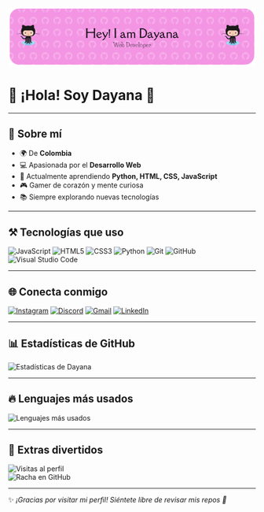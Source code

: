 ![Banner](./presentacion.png.png)

# 👋 ¡Hola! Soy Dayana 🚀  

---

## 🌟 Sobre mí
- 🌍 De **Colombia**  
- 💻 Apasionada por el **Desarrollo Web**  
- 🚀 Actualmente aprendiendo **Python, HTML, CSS, JavaScript**  
- 🎮 Gamer de corazón y mente curiosa  
- 📚 Siempre explorando nuevas tecnologías  

---

## ⚒️ Tecnologías que uso
![JavaScript](https://img.shields.io/badge/JavaScript-F7DF1E?style=for-the-badge&logo=javascript&logoColor=black)
![HTML5](https://img.shields.io/badge/HTML5-E34F26?style=for-the-badge&logo=html5&logoColor=white)
![CSS3](https://img.shields.io/badge/CSS3-1572B6?style=for-the-badge&logo=css3&logoColor=white)
![Python](https://img.shields.io/badge/Python-3776AB?style=for-the-badge&logo=python&logoColor=white)
![Git](https://img.shields.io/badge/Git-F05032?style=for-the-badge&logo=git&logoColor=white)
![GitHub](https://img.shields.io/badge/GitHub-181717?style=for-the-badge&logo=github&logoColor=white)
![Visual Studio Code](https://img.shields.io/badge/VS%20Code-0078D4?style=for-the-badge&logo=visualstudiocode&logoColor=white)

---

## 🌐 Conecta conmigo
[![Instagram](https://img.shields.io/badge/INSTAGRAM-E4405F?style=for-the-badge&logo=instagram&logoColor=white)](https://instagram.com)
[![Discord](https://img.shields.io/badge/DISCORD-5865F2?style=for-the-badge&logo=discord&logoColor=white)](https://discord.com)
[![Gmail](https://img.shields.io/badge/GMAIL-EA4335?style=for-the-badge&logo=gmail&logoColor=white)](mailto:dayanita1204bb@gmail.com)
[![LinkedIn](https://img.shields.io/badge/LINKEDIN-0A66C2?style=for-the-badge&logo=linkedin&logoColor=white)](https://www.linkedin.com)

---

## 📊 Estadísticas de GitHub
![Estadísticas de Dayana](https://github-readme-stats.vercel.app/api?username=Dayana196&show_icons=true&theme=radical)

---

## 🔥 Lenguajes más usados
![Lenguajes más usados](https://github-readme-stats.vercel.app/api/top-langs/?username=Dayana196&layout=compact&theme=tokyonight)

---

## 🎯 Extras divertidos
![Visitas al perfil](https://komarev.com/ghpvc/?username=Dayana196&color=blueviolet&style=flat-square)  
![Racha en GitHub](https://streak-stats.demolab.com?user=Dayana196&theme=radical&hide_border=true)  

---

✨ *¡Gracias por visitar mi perfil! Siéntete libre de revisar mis repos 🚀*  
